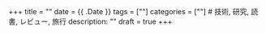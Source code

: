 +++
title = ""
date = {{ .Date }}
tags = [""]
categories = [""] # 技術, 研究, 読書, レビュー, 旅行
description: ""
draft = true
+++
